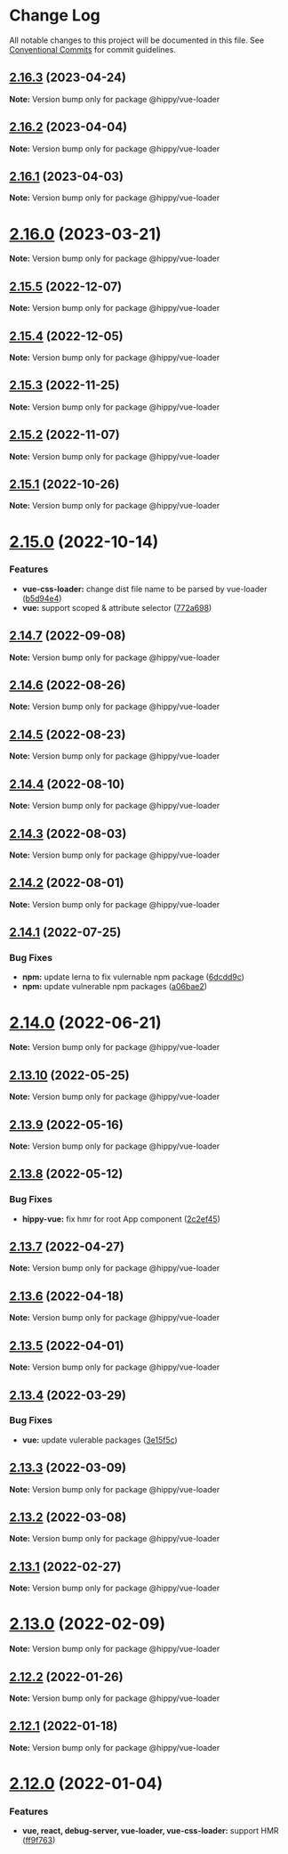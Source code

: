 # Change Log

All notable changes to this project will be documented in this file.
See [Conventional Commits](https://conventionalcommits.org) for commit guidelines.

## [2.16.3](https://github.com/Tencent/Hippy/compare/2.16.2...2.16.3) (2023-04-24)

**Note:** Version bump only for package @hippy/vue-loader





## [2.16.2](https://github.com/Tencent/Hippy/compare/2.16.1...2.16.2) (2023-04-04)

**Note:** Version bump only for package @hippy/vue-loader





## [2.16.1](https://github.com/Tencent/Hippy/compare/2.16.0...2.16.1) (2023-04-03)

**Note:** Version bump only for package @hippy/vue-loader





# [2.16.0](https://github.com/Tencent/Hippy/compare/2.15.5...2.16.0) (2023-03-21)

**Note:** Version bump only for package @hippy/vue-loader





## [2.15.5](https://github.com/Tencent/Hippy/compare/2.15.4...2.15.5) (2022-12-07)

**Note:** Version bump only for package @hippy/vue-loader





## [2.15.4](https://github.com/Tencent/Hippy/compare/2.15.3...2.15.4) (2022-12-05)

**Note:** Version bump only for package @hippy/vue-loader





## [2.15.3](https://github.com/Tencent/Hippy/compare/2.15.2...2.15.3) (2022-11-25)

**Note:** Version bump only for package @hippy/vue-loader





## [2.15.2](https://github.com/Tencent/Hippy/compare/2.15.1...2.15.2) (2022-11-07)

**Note:** Version bump only for package @hippy/vue-loader





## [2.15.1](https://github.com/Tencent/Hippy/compare/2.15.0...2.15.1) (2022-10-26)

**Note:** Version bump only for package @hippy/vue-loader





# [2.15.0](https://github.com/Tencent/Hippy/compare/2.14.7...2.15.0) (2022-10-14)


### Features

* **vue-css-loader:** change dist file name to be parsed by vue-loader ([b5d94e4](https://github.com/Tencent/Hippy/commit/b5d94e4a83960a7ef246b1ddd7edec71befe7c4e))
* **vue:** support scoped & attribute selector ([772a698](https://github.com/Tencent/Hippy/commit/772a69895b8658e3509db3b03d246153fca5f93c))





## [2.14.7](https://github.com/Tencent/Hippy/compare/2.14.6...2.14.7) (2022-09-08)

**Note:** Version bump only for package @hippy/vue-loader





## [2.14.6](https://github.com/Tencent/Hippy/compare/2.14.5...2.14.6) (2022-08-26)

**Note:** Version bump only for package @hippy/vue-loader





## [2.14.5](https://github.com/Tencent/Hippy/compare/2.14.4...2.14.5) (2022-08-23)

**Note:** Version bump only for package @hippy/vue-loader





## [2.14.4](https://github.com/Tencent/Hippy/compare/2.14.3...2.14.4) (2022-08-10)

**Note:** Version bump only for package @hippy/vue-loader





## [2.14.3](https://github.com/Tencent/Hippy/compare/2.14.2...2.14.3) (2022-08-03)

**Note:** Version bump only for package @hippy/vue-loader





## [2.14.2](https://github.com/Tencent/Hippy/compare/2.14.1...2.14.2) (2022-08-01)

**Note:** Version bump only for package @hippy/vue-loader





## [2.14.1](https://github.com/Tencent/Hippy/compare/2.14.0...2.14.1) (2022-07-25)


### Bug Fixes

* **npm:** update lerna to fix vulernable npm package ([6dcdd9c](https://github.com/Tencent/Hippy/commit/6dcdd9cd5aca908a47b0694c59d106493377f62c))
* **npm:** update vulnerable npm packages ([a06bae2](https://github.com/Tencent/Hippy/commit/a06bae20f95a7e24716a303b611b5bb187b15ff3))





# [2.14.0](https://github.com/Tencent/Hippy/compare/2.13.10...2.14.0) (2022-06-21)

**Note:** Version bump only for package @hippy/vue-loader





## [2.13.10](https://github.com/Tencent/Hippy/compare/2.13.9...2.13.10) (2022-05-25)

**Note:** Version bump only for package @hippy/vue-loader





## [2.13.9](https://github.com/Tencent/Hippy/compare/2.13.8...2.13.9) (2022-05-16)

**Note:** Version bump only for package @hippy/vue-loader





## [2.13.8](https://github.com/Tencent/Hippy/compare/2.13.7...2.13.8) (2022-05-12)


### Bug Fixes

* **hippy-vue:** fix hmr for root App component ([2c2ef45](https://github.com/Tencent/Hippy/commit/2c2ef45f82e140173c0625b2e5837fbf6d76df5a))





## [2.13.7](https://github.com/Tencent/Hippy/compare/2.13.6...2.13.7) (2022-04-27)

**Note:** Version bump only for package @hippy/vue-loader





## [2.13.6](https://github.com/Tencent/Hippy/compare/2.13.5...2.13.6) (2022-04-18)

**Note:** Version bump only for package @hippy/vue-loader





## [2.13.5](https://github.com/Tencent/Hippy/compare/2.13.4...2.13.5) (2022-04-01)

**Note:** Version bump only for package @hippy/vue-loader





## [2.13.4](https://github.com/Tencent/Hippy/compare/2.13.3...2.13.4) (2022-03-29)


### Bug Fixes

* **vue:** update vulerable packages ([3e15f5c](https://github.com/Tencent/Hippy/commit/3e15f5c26ff9b7d875791a3cac4520ba22d99524))





## [2.13.3](https://github.com/Tencent/Hippy/compare/2.13.2...2.13.3) (2022-03-09)

**Note:** Version bump only for package @hippy/vue-loader





## [2.13.2](https://github.com/Tencent/Hippy/compare/2.13.1...2.13.2) (2022-03-08)

**Note:** Version bump only for package @hippy/vue-loader





## [2.13.1](https://github.com/Tencent/Hippy/compare/2.13.0...2.13.1) (2022-02-27)

**Note:** Version bump only for package @hippy/vue-loader





# [2.13.0](https://github.com/Tencent/Hippy/compare/2.12.2...2.13.0) (2022-02-09)

**Note:** Version bump only for package @hippy/vue-loader





## [2.12.2](https://github.com/Tencent/Hippy/tree/master/packages/hippy-vue-loader/compare/2.12.1...2.12.2) (2022-01-26)

**Note:** Version bump only for package @hippy/vue-loader





## [2.12.1](https://github.com/Tencent/Hippy/tree/master/packages/hippy-vue-loader/compare/2.12.0...2.12.1) (2022-01-18)

**Note:** Version bump only for package @hippy/vue-loader





# [2.12.0](https://github.com/Tencent/Hippy/tree/master/packages/hippy-vue-loader/compare/2.11.6...2.12.0) (2022-01-04)


### Features

* **vue, react, debug-server, vue-loader, vue-css-loader:** support HMR ([ff9f763](https://github.com/Tencent/Hippy/tree/master/packages/hippy-vue-loader/commit/ff9f763a4578d41a4ff657a577ced7f3675ba8e3))
